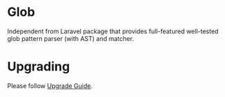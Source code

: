 # Glob

Independent from Laravel package that provides full-featured well-tested glob pattern parser (with AST) and matcher.

[include:artisan]: <lara-asp-documentator:requirements "{$directory}">

[include:template]: ../../docs/Shared/Installation.md ({"data": {"package": "glob"}})

# Upgrading

Please follow [Upgrade Guide](UPGRADE.md).

[include:file]: ../../docs/Shared/Contributing.md
